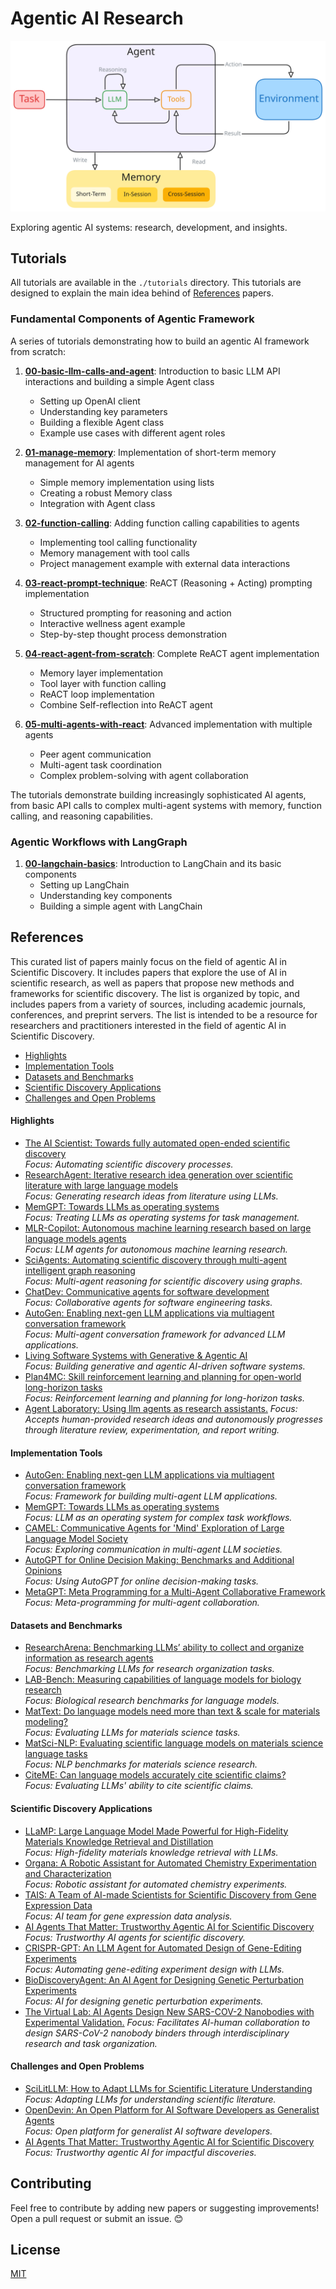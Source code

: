 # Agentic AI Research

![](./assets/arch.svg)

Exploring agentic AI systems: research, development, and insights.

## Tutorials

All tutorials are available in the `./tutorials` directory. This tutorials are designed to explain the main idea behind of [References](#references) papers.


### Fundamental Components of Agentic Framework
A series of tutorials demonstrating how to build an agentic AI framework from scratch:

1. **[00-basic-llm-calls-and-agent](./tutorials/fundamental-agentic-framework/00-basic-llm-calls-and-agent.ipynb)**: Introduction to basic LLM API interactions and building a simple Agent class
   - Setting up OpenAI client
   - Understanding key parameters
   - Building a flexible Agent class
   - Example use cases with different agent roles

2. **[01-manage-memory](./tutorials/fundamental-agentic-framework/01-manage-memory.ipynb)**: Implementation of short-term memory management for AI agents
   - Simple memory implementation using lists
   - Creating a robust Memory class
   - Integration with Agent class

3. **[02-function-calling](./tutorials/fundamental-agentic-framework/02-function-calling.ipynb)**: Adding function calling capabilities to agents
   - Implementing tool calling functionality
   - Memory management with tool calls
   - Project management example with external data interactions

4. **[03-react-prompt-technique](./tutorials/fundamental-agentic-framework/03-react-prompt-technique.ipynb)**: ReACT (Reasoning + Acting) prompting implementation
   - Structured prompting for reasoning and action
   - Interactive wellness agent example
   - Step-by-step thought process demonstration

5. **[04-react-agent-from-scratch](./tutorials/fundamental-agentic-framework/04-react-agent-from-scratch.ipynb)**: Complete ReACT agent implementation
   - Memory layer implementation
   - Tool layer with function calling
   - ReACT loop implementation
   - Combine Self-reflection into ReACT agent

6. **[05-multi-agents-with-react](./tutorials/fundamental-agentic-framework/05-multi-agents-with-react.ipynb)**: Advanced implementation with multiple agents
   - Peer agent communication
   - Multi-agent task coordination
   - Complex problem-solving with agent collaboration

The tutorials demonstrate building increasingly sophisticated AI agents, from basic API calls to complex multi-agent systems with memory, function calling, and reasoning capabilities.

### Agentic Workflows with LangGraph

1. **[00-langchain-basics](./tutorials/agentic-workflows-with-langgraph/00-langchain-bascis.ipynb)**: Introduction to LangChain and its basic components
   - Setting up LangChain
   - Understanding key components
   - Building a simple agent with LangChain

## References

This curated list of papers mainly focus on the field of agentic AI in Scientific Discovery. It includes papers that explore the use of AI in scientific research, as well as papers that propose new methods and frameworks for scientific discovery. The list is organized by topic, and includes papers from a variety of sources, including academic journals, conferences, and preprint servers. The list is intended to be a resource for researchers and practitioners interested in the field of agentic AI in Scientific Discovery.

- [Highlights](#highlights)
- [Implementation Tools](#implementation-tools)
- [Datasets and Benchmarks](#datasets-and-benchmarks)
- [Scientific Discovery Applications](#scientific-discovery-applications)
- [Challenges and Open Problems](#challenges-and-open-problems)


#### Highlights

- [The AI Scientist: Towards fully automated open-ended scientific discovery](https://arxiv.org/pdf/2408.06292)  
  *Focus: Automating scientific discovery processes.*
- [ResearchAgent: Iterative research idea generation over scientific literature with large language models](https://arxiv.org/pdf/2404.07738)  
  *Focus: Generating research ideas from literature using LLMs.*
- [MemGPT: Towards LLMs as operating systems](https://arxiv.org/pdf/2310.08560)  
  *Focus: Treating LLMs as operating systems for task management.*
- [MLR-Copilot: Autonomous machine learning research based on large language models agents](https://arxiv.org/pdf/2408.14033)  
    *Focus: LLM agents for autonomous machine learning research.*
- [SciAgents: Automating scientific discovery through multi-agent intelligent graph reasoning](https://arxiv.org/pdf/2409.05556)  
  *Focus: Multi-agent reasoning for scientific discovery using graphs.*
- [ChatDev: Communicative agents for software development](https://arxiv.org/pdf/2307.07924)  
  *Focus: Collaborative agents for software engineering tasks.*
- [AutoGen: Enabling next-gen LLM applications via multiagent conversation framework](https://arxiv.org/pdf/2308.08155)  
  *Focus: Multi-agent conversation framework for advanced LLM applications.*
- [Living Software Systems with Generative & Agentic AI](https://arxiv.org/pdf/2408.01768)  
  *Focus: Building generative and agentic AI-driven software systems.*
- [Plan4MC: Skill reinforcement learning and planning for open-world long-horizon tasks](https://arxiv.org/pdf/2303.16563)  
  *Focus: Reinforcement learning and planning for long-horizon tasks.*
- [Agent Laboratory: Using llm agents as research assistants.](https://arxiv.org/pdf/2501.04227) 
    *Focus: Accepts human-provided research ideas and autonomously progresses through literature review, experimentation, and report writing.*

#### Implementation Tools

- [AutoGen: Enabling next-gen LLM applications via multiagent conversation framework](https://arxiv.org/pdf/2308.08155)  
  *Focus: Framework for building multi-agent LLM applications.*
- [MemGPT: Towards LLMs as operating systems](https://arxiv.org/pdf/2310.08560)  
  *Focus: LLM as an operating system for complex task workflows.*
- [CAMEL: Communicative Agents for 'Mind' Exploration of Large Language Model Society](https://arxiv.org/pdf/2303.17760)  
  *Focus: Exploring communication in multi-agent LLM societies.*
- [AutoGPT for Online Decision Making: Benchmarks and Additional Opinions](https://arxiv.org/pdf/2306.02224)  
  *Focus: Using AutoGPT for online decision-making tasks.*
- [MetaGPT: Meta Programming for a Multi-Agent Collaborative Framework](https://openreview.net/pdf?id=VtmBAGCN7o)  
  *Focus: Meta-programming for multi-agent collaboration.*



#### Datasets and Benchmarks

- [ResearchArena: Benchmarking LLMs’ ability to collect and organize information as research agents](https://arxiv.org/pdf/2406.10291)  
  *Focus: Benchmarking LLMs for research organization tasks.*
- [LAB-Bench: Measuring capabilities of language models for biology research](https://arxiv.org/pdf/2407.10362)  
  *Focus: Biological research benchmarks for language models.*
- [MatText: Do language models need more than text & scale for materials modeling?](https://arxiv.org/pdf/2406.17295)  
  *Focus: Evaluating LLMs for materials science tasks.*
- [MatSci-NLP: Evaluating scientific language models on materials science language tasks](https://arxiv.org/pdf/2305.08264)  
  *Focus: NLP benchmarks for materials science research.*
- [CiteME: Can language models accurately cite scientific claims?](https://arxiv.org/pdf/2407.12861)  
  *Focus: Evaluating LLMs' ability to cite scientific claims.*



#### Scientific Discovery Applications

- [LLaMP: Large Language Model Made Powerful for High-Fidelity Materials Knowledge Retrieval and Distillation](https://arxiv.org/pdf/2401.17244)  
  *Focus: High-fidelity materials knowledge retrieval with LLMs.*
- [Organa: A Robotic Assistant for Automated Chemistry Experimentation and Characterization](https://arxiv.org/pdf/2401.06949)  
  *Focus: Robotic assistant for automated chemistry experiments.*
- [TAIS: A Team of AI-made Scientists for Scientific Discovery from Gene Expression Data](https://arxiv.org/pdf/2402.12391)  
  *Focus: AI team for gene expression data analysis.*
- [AI Agents That Matter: Trustworthy Agentic AI for Scientific Discovery](https://arxiv.org/pdf/2407.01502)  
  *Focus: Trustworthy AI agents for scientific discovery.*
- [CRISPR-GPT: An LLM Agent for Automated Design of Gene-Editing Experiments](https://arxiv.org/pdf/2404.18021)  
  *Focus: Automating gene-editing experiment design with LLMs.*
- [BioDiscoveryAgent: An AI Agent for Designing Genetic Perturbation Experiments](https://arxiv.org/pdf/2405.17631)  
  *Focus: AI for designing genetic perturbation experiments.*
- [The Virtual Lab: AI Agents Design New SARS-COV-2 Nanobodies with Experimental Validation.](https://www.biorxiv.org/content/10.1101/2024.11.11.623004v1.full.pdf)
  *Focus: Facilitates AI-human collaboration to design SARS-CoV-2 nanobody binders through interdisciplinary research and task organization.*



#### Challenges and Open Problems

- [SciLitLLM: How to Adapt LLMs for Scientific Literature Understanding](https://arxiv.org/pdf/2408.15545)  
  *Focus: Adapting LLMs for understanding scientific literature.*
- [OpenDevin: An Open Platform for AI Software Developers as Generalist Agents](https://arxiv.org/pdf/2407.16741)  
  *Focus: Open platform for generalist AI software developers.*
- [AI Agents That Matter: Trustworthy Agentic AI for Scientific Discovery](https://arxiv.org/pdf/2407.01502)  
  *Focus: Trustworthy agentic AI for impactful discoveries.*



## Contributing

Feel free to contribute by adding new papers or suggesting improvements! Open a pull request or submit an issue. 😊



## License

[MIT](LICENSE)
